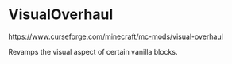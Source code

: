 # VisualOverhaul
https://www.curseforge.com/minecraft/mc-mods/visual-overhaul

Revamps the visual aspect of certain vanilla blocks.
